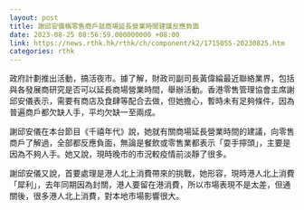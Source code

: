 ```yaml
---
layout: post
title: 謝邱安儀稱零售商戶就商場延長營業時間建議反應負面
date: 2023-08-25 08:56:59.000000000 +08:00
link: https://news.rthk.hk/rthk/ch/component/k2/1715055-20230825.htm
categories: rthk
---
```


政府計劃推出活動，搞活夜市。據了解，財政司副司長黃偉綸最近聯絡業界，包括與各發展商研究是否可以延長商場營業時間，舉辦活動。香港零售管理協會主席謝邱安儀表示，需要有商店及食肆等配合去做，但她擔心，暫時未有足夠條件，因為普遍商戶都欠缺人手，平均欠缺一至兩成。

謝邱安儀在本台節目《千禧年代》說，她就有關商場延長營業時間的建議，向零售商戶了解過，全部都反應負面，無論是餐飲或零售業都表示「耍手擰頭」，主要是因為不夠人手。她又說，現時晚市的市況較疫情前淡靜了很多。

謝邱安儀又說，首要處理是港人北上消費帶來的挑戰，她形容，現時港人北上消費「犀利」，去年同期因為封關，港人要留在港消費，所以市場表現不是太差，但通關後，很多港人北上消費，對本地市場影響很大。
